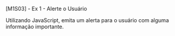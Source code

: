 [M1S03] - Ex 1 - Alerte o Usuário

Utilizando JavaScript, emita um alerta para o usuário com alguma informação importante.
